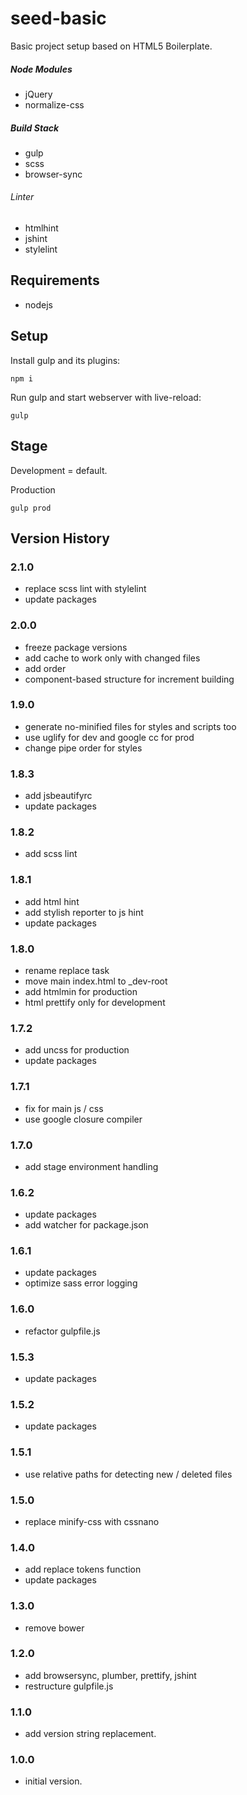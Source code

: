 # seed-basic

Basic project setup based on HTML5 Boilerplate.

##### Node Modules
* jQuery
* normalize-css

##### Build Stack
* gulp
* scss
* browser-sync

###### Linter
* htmlhint
* jshint
* stylelint

## Requirements
* nodejs

## Setup

Install gulp and its plugins:
```
npm i
```

Run gulp and start webserver with live-reload:
```
gulp
```

## Stage

Development = default.

Production
```
gulp prod
```

## Version History

### 2.1.0
* replace scss lint with stylelint
* update packages

### 2.0.0
* freeze package versions
* add cache to work only with changed files
* add order
* component-based structure for increment building

### 1.9.0
* generate no-minified files for styles and scripts too
* use uglify for dev and google cc for prod
* change pipe order for styles

### 1.8.3
* add jsbeautifyrc
* update packages

### 1.8.2
* add scss lint

### 1.8.1
* add html hint
* add stylish reporter to js hint
* update packages

### 1.8.0
* rename replace task
* move main index.html to _dev-root
* add htmlmin for production
* html prettify only for development

### 1.7.2
* add uncss for production
* update packages

### 1.7.1
* fix for main js / css
* use google closure compiler

### 1.7.0
* add stage environment handling

### 1.6.2
* update packages
* add watcher for package.json

### 1.6.1
* update packages
* optimize sass error logging

### 1.6.0
* refactor gulpfile.js

### 1.5.3
* update packages

### 1.5.2
* update packages

### 1.5.1
* use relative paths for detecting new / deleted files

### 1.5.0
* replace minify-css with cssnano

### 1.4.0
* add replace tokens function
* update packages

### 1.3.0
* remove bower

### 1.2.0
* add browsersync, plumber, prettify, jshint
* restructure gulpfile.js

### 1.1.0
* add version string replacement.

### 1.0.0
* initial version.
